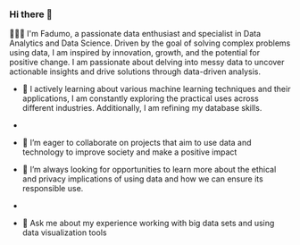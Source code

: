 ### Hi there 👋

👩🏽‍💻 I'm Fadumo, a passionate data enthusiast and specialist in Data Analytics and Data Science. Driven by the goal of solving complex problems using data, I am inspired by innovation, growth, and the potential for positive change. I am passionate about delving into messy data to uncover actionable insights and drive solutions through data-driven analysis.


- 🌱 I actively learning about various machine learning techniques and their applications, I am constantly exploring the practical uses across different industries.  Additionally, I am refining my database skills.
- 
- 👯 I’m eager to collaborate on projects that aim to use data and technology to improve society and make a positive impact

- 🤔 I’m always looking for opportunities to learn more about the ethical and privacy implications of using data and how we can ensure its responsible use.
- 
- 💬 Ask me about my experience working with big data sets and using data visualization tools

